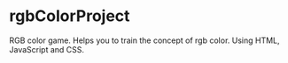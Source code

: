 # rgbColorProject
RGB color game. Helps you to train the concept of rgb color. Using HTML, JavaScript and CSS.
